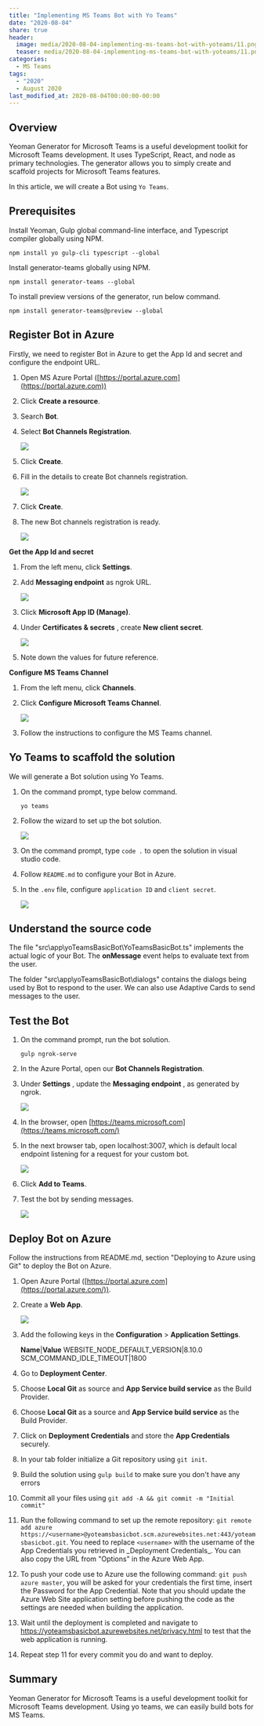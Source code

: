 ```yaml
---
title: "Implementing MS Teams Bot with Yo Teams"
date: "2020-08-04"
share: true
header:
  image: media/2020-08-04-implementing-ms-teams-bot-with-yoteams/11.png
  teaser: media/2020-08-04-implementing-ms-teams-bot-with-yoteams/11.png
categories:
  - MS Teams
tags:
  - "2020"
  - August 2020
last_modified_at: 2020-08-04T00:00:00-00:00
---
```


## Overview

Yeoman Generator for Microsoft Teams is a useful development toolkit for Microsoft Teams development. It uses TypeScript, React, and node as primary technologies. The generator allows you to simply create and scaffold projects for Microsoft Teams features.

In this article, we will create a Bot using ```Yo Teams```.


## Prerequisites

Install Yeoman, Gulp global command-line interface, and Typescript compiler globally using NPM.

```
npm install yo gulp-cli typescript --global
```

Install generator-teams globally using NPM.

```
npm install generator-teams --global
```

To install preview versions of the generator, run below command.

```
npm install generator-teams@preview --global
```

## Register Bot in Azure

Firstly, we need to register Bot in Azure to get the App Id and secret and configure the endpoint URL.

1. Open MS Azure Portal ([https://portal.azure.com](https://portal.azure.com))
2. Click **Create a resource**.
3. Search **Bot**.
4. Select **Bot Channels Registration**.

    ![](/media/2020-08-04-implementing-ms-teams-bot-with-yoteams/01.png)

5. Click **Create**.
6. Fill in the details to create Bot channels registration.

    ![](/media/2020-08-04-implementing-ms-teams-bot-with-yoteams/02.png)

7. Click **Create**.
8. The new Bot channels registration is ready.

    ![](/media/2020-08-04-implementing-ms-teams-bot-with-yoteams/03.png)


**Get the App Id and secret**

1. From the left menu, click **Settings**.
2. Add **Messaging endpoint** as ngrok URL.

    ![](/media/2020-08-04-implementing-ms-teams-bot-with-yoteams/04.png)

3. Click **Microsoft App ID (Manage)**.
4. Under **Certificates &amp; secrets** , create **New client secret**.

    ![](/media/2020-08-04-implementing-ms-teams-bot-with-yoteams/05.png)

5. Note down the values for future reference.


**Configure MS Teams Channel**

1. From the left menu, click **Channels**.
2. Click **Configure Microsoft Teams Channel**.

    ![](/media/2020-08-04-implementing-ms-teams-bot-with-yoteams/06.png)

3. Follow the instructions to configure the MS Teams channel.


## Yo Teams to scaffold the solution

We will generate a Bot solution using Yo Teams.

1. On the command prompt, type below command.

    ```
    yo teams
    ```

2. Follow the wizard to set up the bot solution.

    ![](/media/2020-08-04-implementing-ms-teams-bot-with-yoteams/07.png)

3. On the command prompt, type ```code .``` to open the solution in visual studio code.
4. Follow ```README.md``` to configure your Bot in Azure.
5. In the ```.env``` file, configure ```application ID``` and ```client secret```.

    ![](/media/2020-08-04-implementing-ms-teams-bot-with-yoteams/08.png)


## Understand the source code

The file "src\app\yoTeamsBasicBot\YoTeamsBasicBot.ts" implements the actual logic of your Bot. The **onMessage** event helps to evaluate text from the user.

The folder "src\app\yoTeamsBasicBot\dialogs\" contains the dialogs being used by Bot to respond to the user. We can also use Adaptive Cards to send messages to the user.


## Test the Bot

1. On the command prompt, run the bot solution.

    ```
    gulp ngrok-serve
    ```

2. In the Azure Portal, open our **Bot Channels Registration**.
3. Under **Settings** , update the **Messaging endpoint** , as generated by ngrok.

    ![](/media/2020-08-04-implementing-ms-teams-bot-with-yoteams/09.png)

4. In the browser, open [https://teams.microsoft.com](https://teams.microsoft.com/)
5. In the next browser tab, open localhost:3007, which is default local endpoint listening for a request for your custom bot.

    ![](/media/2020-08-04-implementing-ms-teams-bot-with-yoteams/10.png)

6. Click **Add to Teams**.
7. Test the bot by sending messages.

    ![](/media/2020-08-04-implementing-ms-teams-bot-with-yoteams/11.png)


## Deploy Bot on Azure

Follow the instructions from README.md, section "Deploying to Azure using Git" to deploy the Bot on Azure.

1. Open Azure Portal ([https://portal.azure.com](https://portal.azure.com/)).
2. Create a **Web App**.

    ![](/media/2020-08-04-implementing-ms-teams-bot-with-yoteams/12.png)

3. Add the following keys in the **Configuration** > **Application Settings**.

    **Name**|**Value**
    WEBSITE_NODE_DEFAULT_VERSION|8.10.0
    SCM_COMMAND_IDLE_TIMEOUT|1800

4. Go to **Deployment Center**.
5. Choose **Local Git** as source and **App Service build service** as the Build Provider.
6. Choose **Local Git** as a source and **App Service build service** as the Build Provider.
7. Click on **Deployment Credentials** and store the **App Credentials** securely.
8. In your tab folder initialize a Git repository using ```git init```.
9. Build the solution using `gulp build` to make sure you don't have any errors
10. Commit all your files using `git add -A && git commit -m "Initial commit"`
11. Run the following command to set up the remote repository: `git remote add azure https://<username>@yoteamsbasicbot.scm.azurewebsites.net:443/yoteamsbasicbot.git`. You need to replace `<username>` with the username of the App Credentials you retrieved in \_Deployment Credentials\_. You can also copy the URL from "Options" in the Azure Web App.
12. To push your code use to Azure use the following command: `git push azure master`, you will be asked for your credentials the first time, insert the Password for the App Credential. Note that you should update the Azure Web Site application setting before pushing the code as the settings are needed when building the application.
13. Wait until the deployment is completed and navigate to https://yoteamsbasicbot.azurewebsites.net/privacy.html to test that the web application is running.
14. Repeat step 11 for every commit you do and want to deploy.


## Summary

Yeoman Generator for Microsoft Teams is a useful development toolkit for Microsoft Teams development. Using yo teams, we can easily build bots for MS Teams.
